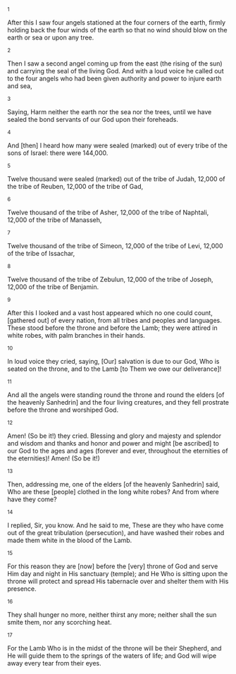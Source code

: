 <sup>1</sup> 

After this I saw four angels stationed at the four corners of the earth, firmly holding back the four winds of the earth so that no wind should blow on the earth or sea or upon any tree. 

<sup>2</sup> 

Then I saw a second angel coming up from the east (the rising of the sun) and carrying the seal of the living God. And with a loud voice he called out to the four angels who had been given authority and power to injure earth and sea, 

<sup>3</sup> 

Saying, Harm neither the earth nor the sea nor the trees, until we have sealed the bond servants of our God upon their foreheads. 

<sup>4</sup> 

And [then] I heard how many were sealed (marked) out of every tribe of the sons of Israel: there were 144,000. 

<sup>5</sup> 

Twelve thousand were sealed (marked) out of the tribe of Judah, 12,000 of the tribe of Reuben, 12,000 of the tribe of Gad, 

<sup>6</sup> 

Twelve thousand of the tribe of Asher, 12,000 of the tribe of Naphtali, 12,000 of the tribe of Manasseh, 

<sup>7</sup> 

Twelve thousand of the tribe of Simeon, 12,000 of the tribe of Levi, 12,000 of the tribe of Issachar, 

<sup>8</sup> 

Twelve thousand of the tribe of Zebulun, 12,000 of the tribe of Joseph, 12,000 of the tribe of Benjamin. 

<sup>9</sup> 

After this I looked and a vast host appeared which no one could count, [gathered out] of every nation, from all tribes and peoples and languages. These stood before the throne and before the Lamb; they were attired in white robes, with palm branches in their hands. 

<sup>10</sup> 

In loud voice they cried, saying, [Our] salvation is due to our God, Who is seated on the throne, and to the Lamb [to Them we owe our deliverance]! 

<sup>11</sup> 

And all the angels were standing round the throne and round the elders [of the heavenly Sanhedrin] and the four living creatures, and they fell prostrate before the throne and worshiped God. 

<sup>12</sup> 

Amen! (So be it!) they cried. Blessing and glory and majesty and splendor and wisdom and thanks and honor and power and might [be ascribed] to our God to the ages and ages (forever and ever, throughout the eternities of the eternities)! Amen! (So be it!) 

<sup>13</sup> 

Then, addressing me, one of the elders [of the heavenly Sanhedrin] said, Who are these [people] clothed in the long white robes? And from where have they come? 

<sup>14</sup> 

I replied, Sir, you know. And he said to me, These are they who have come out of the great tribulation (persecution), and have washed their robes and made them white in the blood of the Lamb. 

<sup>15</sup> 

For this reason they are [now] before the [very] throne of God and serve Him day and night in His sanctuary (temple); and He Who is sitting upon the throne will protect and spread His tabernacle over and shelter them with His presence. 

<sup>16</sup> 

They shall hunger no more, neither thirst any more; neither shall the sun smite them, nor any scorching heat. 

<sup>17</sup> 

For the Lamb Who is in the midst of the throne will be their Shepherd, and He will guide them to the springs of the waters of life; and God will wipe away every tear from their eyes.